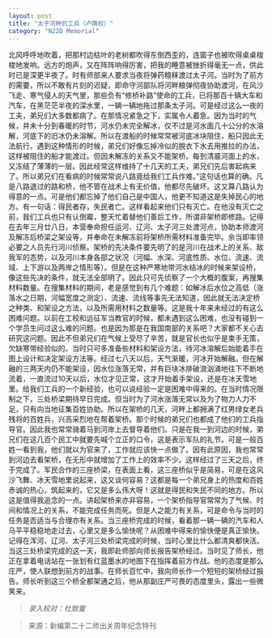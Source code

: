 ```yaml
---
layout: post
title: "太子河畔的工兵（卢荫权）"
category: "N22D Memorial"
---
```


北风呼呼地吹着，把那村边枯叶的老树都吹得东倒西歪的，连窗子也被吹得桌桌梭梭地发响。远方的炮声，又在阵阵响得厉害，把我的睡意被挫折得毫无一点，供此时已是深更半夜了。时有师部来人要求当夜将弹药粮秣渡过太子河。当时为了前方的需要，所以不敢有片刻的迟疑，即命守河部队将河畔粮弹彻夜协助渡河，在风沙飞走、寒气侵人的天气里，那些负有“修桥补路”使命的工兵，已将那百十辆大车和汽车，在黑茫茫半夜的深水里，一辆一辆地拖过那条太子河。可是经过这么一夜的工夫，弟兄们大多数都病了。在那情况紧急之下，实属令人着急。因为当时的气候，并未十分到春暖的时节，河水仍未完全解冰，仅不过是河水面几十公分的水溶解，河底下的旧冰仍未溶解。所以在渡船的时候常常被河底冰块阻住，船只因此无法航行。遇到这种情形的时候，弟兄们好像忘掉冷似的脱衣下水去用推拉的办法，这样被阻住的船才能渡过。但因未解冻的关系又不能架桥。每到清晨河面上的水，又冻结了薄薄的一层。因此经常这样维持了十几天的工夫，弟兄们先后害起病来了。所以弟兄们在看病的时候常常说八路竟给我们工兵作难。”这句话也算的确。凡是八路退过的路和桥，他不管在战术上有无价值，他都尽先破坏。这又算八路认为得意的一点。可是他们都忘掉了他们自己是中国人，他更不知道这是失掉民心的地方。有一句话：得民者存，失民者亡。这样看起来他们只有灭亡。在他没有灭亡之前，我们工兵也只有认倒霉，整天忙着替他们善后工作，所谓非架桥即修路。记得在去年三月廿八日，本营奉命担任运河、辽河、太子河三处渡河点，协助本师渡河及解冻后桥梁之架设等，并奉命在未解冻前将架桥所需材料准备完毕。余当即率领必要之人员先行河川侦察。架桥的先决条件要先明了的是河川在战术上的关系、敌我军的态势，以及河川本身各部之状况（河幅、水深、河底性质、水位、流速、流域、上下游以及两岸之情形等）。但是在这种严寒地带河水结冰的时候来架设桥，像这些先决的条件，就无法全部明了。因此只可先侦察了一个大概的腹案，再搜集材料数量。在搜集材料的期间，老是感觉到有几个难题：如解冰后水位之高低（涨落水之日期，河幅宽度之测定）、流速、流线等事先无法知道，因此就无法决定桥之种类、和架设之方法，以及所需用材料之数量等。这是我十年来未经过的有这么困难问题。以前在工校和远征军当教官的时候，都未遇到这么困难，也没有碰到一个学员生问过这么难的问题。也是因为那是在我国南部的关系吧？大家都不关心去研究这问题。因此不但弟兄们在气候上受尽了辛苦，就是官长也似乎是束手无策，欠缺寒带经验似的。当时只可多准备些材料和架设方法，待河冰溶解后始能着手在图上设计和决定架设方法等。经过七八天以后，天气渐暖，河冰开始解融。但在解融的三两天内仍不能架设，因水位涨落无常，并有巨块冰排破浪汹涌地往下不断地流着，一直流过10天以后，水位才见正常，这才开始着手架设，还是在冰天雪地里。给我们工兵的一个新经验，也可以说经验一定是困难中得来的。在当时情况限制之下，三处桥梁期待早日完成。但当时为了河水涨落无常以及为了物力人力不足，只有向当地征集百姓协助。所以在架桥的几天，河畔上都拥满了红男绿女老兵残将的百姓兵，兴高采烈地在帮着架桥。那个时候的弟兄们也都成了他们的工兵指导官。因此我也常常骑着马到河岸上去督导着他们。只是在我一到河边的时候，弟兄们在这几百个民工中就要先喊个立正的口令，这是表示军队的礼节。可是一般百姓一看到我，他们就以为官来了，工作就应该快一点做了。因有此原因，我也常常到河边去看架桥，在无形中就增加了工作上的效率不少。这样经过了三天之后，终于完成了。军民合作的三座桥梁，在表面上看，这三座桥似乎是简易，可是在这风沙飞舞、冰天雪地里说起来，这又谈何容易？这都是每一个弟兄身上的热度和百姓赤诚的热心，筑起来的，它又是多么伟大呀！这就是得民和失民不同的地方。所以这是值得我追念的一点。讲起架桥来亦非容易，一个架桥指导官常常为了气候、时间和情况上的关系，不能完成任务而死。但是人之能力有关系，可是命令与当时的任务是否适当与合理亦有关系。当三座桥完成的时候，看着那一辆一辆的汽车和人马平平稳稳地走过去，心里又是多么愉快呢？从困难中得来的愉快便是真正愉快。记得在浑河、辽河、太子河三处桥梁完成的时候，当时心里比什么都清爽都快活。当这三处桥梁完成的这一天，我即赴师部向师长报告架桥经过。当时见了师长，他正在拿着电话站在一张划有红蓝墨水的地图下在指挥着前方作战。他的态度是那么庄严，使人联想到前方的战事。在师长百忙中，我向师长作一个短短的架桥经过报告。师长听到这三个桥全都架通之后，他从那副庄严可畏的态度里头，露出一些微笑来。

> *录入校对：杜致童*

> 来源：新编第二十二师出关周年纪念特刊
